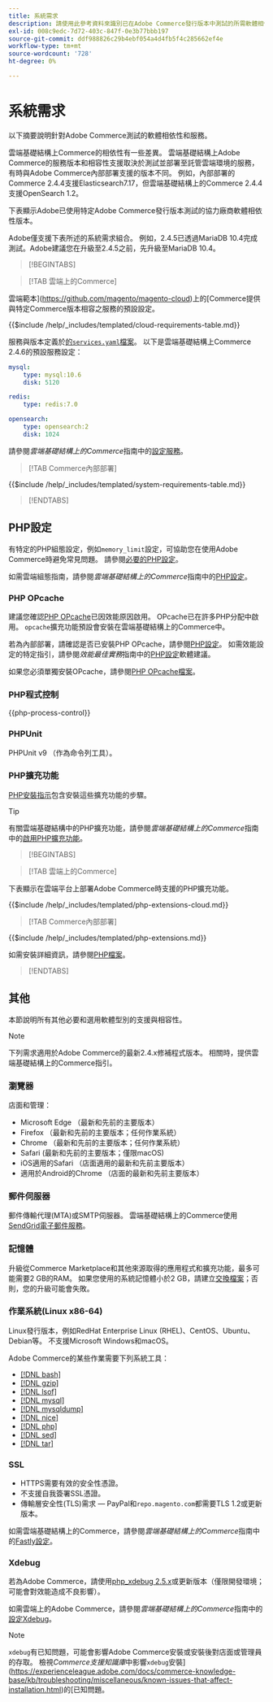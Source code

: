 ```yaml
---
title: 系統需求
description: 請使用此參考資料來識別已在Adobe Commerce發行版本中測試的所需軟體相依性。
exl-id: 008c9edc-7d72-403c-847f-0e3b77bbb197
source-git-commit: ddf988826c29b4ebf054a4d4fb5f4c285662ef4e
workflow-type: tm+mt
source-wordcount: '728'
ht-degree: 0%

---
```


# 系統需求

以下摘要說明針對Adobe Commerce測試的軟體相依性和服務。

雲端基礎結構上Commerce的相依性有一些差異。 雲端基礎結構上Adobe Commerce的服務版本和相容性支援取決於測試並部署至託管雲端環境的服務，有時與Adobe Commerce內部部署支援的版本不同。 例如，內部部署的Commerce 2.4.4支援Elasticsearch7.17，但雲端基礎結構上的Commerce 2.4.4支援OpenSearch 1.2。

下表顯示Adobe已使用特定Adobe Commerce發行版本測試的協力廠商軟體相依性版本。

Adobe僅支援下表所述的系統需求組合。 例如，2.4.5已透過MariaDB 10.4完成測試。Adobe建議您在升級至2.4.5之前，先升級至MariaDB 10.4。

>[!BEGINTABS]

>[!TAB 雲端上的Commerce]

雲端範本](https://github.com/magento/magento-cloud)上的[Commerce提供與特定Commerce版本相容之服務的預設設定。

{{$include /help/_includes/templated/cloud-requirements-table.md}}

服務與版本定義於[的`services.yaml`檔案](https://github.com/magento/magento-cloud/blob/master/.magento/services.yaml)。 以下是雲端基礎結構上Commerce 2.4.6的預設服務設定：

```yaml
mysql:
    type: mysql:10.6
    disk: 5120

redis:
    type: redis:7.0

opensearch:
    type: opensearch:2
    disk: 1024
```

請參閱&#x200B;_雲端基礎結構上的Commerce_&#x200B;指南中的[設定服務](https://experienceleague.adobe.com/docs/commerce-cloud-service/user-guide/configure/service/services-yaml.html)。

>[!TAB Commerce內部部署]

{{$include /help/_includes/templated/system-requirements-table.md}}

>[!ENDTABS]

## PHP設定

有特定的PHP組態設定，例如`memory_limit`設定，可協助您在使用Adobe Commerce時避免常見問題。 請參閱[必要的PHP設定](prerequisites/php-settings.md)。

如需雲端組態指南，請參閱&#x200B;_雲端基礎結構上的Commerce_&#x200B;指南中的[PHP設定](https://experienceleague.adobe.com/docs/commerce-cloud-service/user-guide/configure/app/php-settings.html)。

### PHP OPcache

建議您確認[PHP OPcache](https://www.php.net/manual/en/intro.opcache.php)已因效能原因啟用。 OPcache已在許多PHP分配中啟用。 `opcache`擴充功能預設會安裝在雲端基礎結構上的Commerce中。

若為內部部署，請確認是否已安裝PHP OPcache，請參閱[PHP設定](prerequisites/php-settings.md)。 如需效能設定的特定指引，請參閱&#x200B;_效能最佳實務_&#x200B;指南中的[PHP設定](https://experienceleague.adobe.com/docs/commerce-operations/performance-best-practices/software.html#php-settings)軟體建議。

如果您必須單獨安裝OPcache，請參閱[PHP OPcache檔案](https://www.php.net/manual/en/opcache.setup.php)。

### PHP程式控制

{{php-process-control}}

### PHPUnit

PHPUnit v9 （作為命令列工具）。

### PHP擴充功能

[PHP安裝指示](prerequisites/php-settings.md)包含安裝這些擴充功能的步驟。

>[!TIP]
>
>有關雲端基礎結構中的PHP擴充功能，請參閱&#x200B;_雲端基礎結構上的Commerce_&#x200B;指南中的[啟用PHP擴充功能](https://experienceleague.adobe.com/docs/commerce-cloud-service/user-guide/configure/app/php-settings.html#enable-extensions)。

>[!BEGINTABS]

>[!TAB 雲端上的Commerce]

下表顯示在雲端平台上部署Adobe Commerce時支援的PHP擴充功能。

{{$include /help/_includes/templated/php-extensions-cloud.md}}

>[!TAB Commerce內部部署]

{{$include /help/_includes/templated/php-extensions.md}}

如需安裝詳細資訊，請參閱[PHP檔案](https://www.php.net/manual/en/extensions.php)。

>[!ENDTABS]

## 其他

本節說明所有其他必要和選用軟體型別的支援與相容性。

>[!NOTE]
>
>下列需求適用於Adobe Commerce的最新2.4.x修補程式版本。 相關時，提供雲端基礎結構上的Commerce指引。

### 瀏覽器

店面和管理：

- Microsoft Edge （最新和先前的主要版本）
- Firefox （最新和先前的主要版本；任何作業系統）
- Chrome （最新和先前的主要版本；任何作業系統）
- Safari (最新和先前的主要版本；僅限macOS)
- iOS適用的Safari （店面適用的最新和先前主要版本）
- 適用於Android的Chrome （店面的最新和先前主要版本）

### 郵件伺服器

郵件傳輸代理(MTA)或SMTP伺服器。 雲端基礎結構上的Commerce使用[SendGrid電子郵件服務](https://experienceleague.adobe.com/docs/commerce-cloud-service/user-guide/project/sendgrid.html)。

### 記憶體

升級從Commerce Marketplace和其他來源取得的應用程式和擴充功能，最多可能需要2 GB的RAM。 如果您使用的系統記憶體小於2 GB，請建立[交換檔案](https://support.magento.com/hc/en-us/articles/360032980432)；否則，您的升級可能會失敗。

### 作業系統(Linux x86-64)

Linux發行版本，例如RedHat Enterprise Linux (RHEL)、CentOS、Ubuntu、Debian等。 不支援Microsoft Windows和macOS。

Adobe Commerce的某些作業需要下列系統工具：

- [[!DNL bash]](https://www.gnu.org/software/bash/)
- [[!DNL gzip]](https://www.gzip.org/)
- [[!DNL lsof]](https://linux.die.net/man/8/lsof)
- [[!DNL mysql]](https://www.mysql.com/)
- [[!DNL mysqldump]](https://dev.mysql.com/doc/refman/8.0/en/mysqldump.html)
- [[!DNL nice]](https://linux.die.net/man/1/nice)
- [[!DNL php]](https://www.php.net/)
- [[!DNL sed]](https://www.gnu.org/software/sed/manual/sed.html)
- [[!DNL tar]](https://linux.die.net/man/1/tar)

### SSL

- HTTPS需要有效的安全性憑證。
- 不支援自我簽署SSL憑證。
- 傳輸層安全性(TLS)需求 — PayPal和`repo.magento.com`都需要TLS 1.2或更新版本。

如需雲端基礎結構上的Commerce，請參閱&#x200B;_雲端基礎結構上的Commerce_&#x200B;指南中的[Fastly設定](https://experienceleague.adobe.com/docs/commerce-cloud-service/user-guide/cdn/setup-fastly/fastly-configuration.html)。

### Xdebug

若為Adobe Commerce，請使用[php_xdebug 2.5.x](https://xdebug.org/download)或更新版本（僅限開發環境；可能會對效能造成不良影響）。

如需雲端上的Adobe Commerce，請參閱&#x200B;_雲端基礎結構上的Commerce_&#x200B;指南中的[設定Xdebug](https://experienceleague.adobe.com/docs/commerce-cloud-service/user-guide/develop/test/debug.html)。

>[!NOTE]
>
>`xdebug`有已知問題，可能會影響Adobe Commerce安裝或安裝後對店面或管理員的存取。 檢視&#x200B;_Commerce支援知識庫_&#x200B;中影響`xdebug`安裝](https://experienceleague.adobe.com/docs/commerce-knowledge-base/kb/troubleshooting/miscellaneous/known-issues-that-affect-installation.html)的[已知問題。
